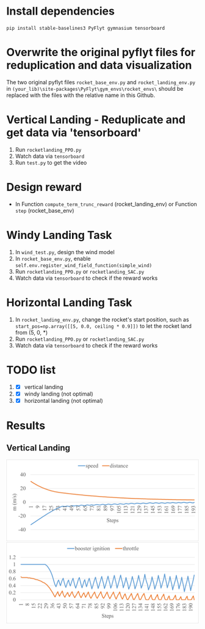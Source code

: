 # Install dependencies
    pip install stable-baselines3 PyFlyt gymnasium tensorboard
# Overwrite the original pyflyt files for reduplication and data visualization
The two original pyflyt files `rocket_base_env.py` and `rocket_landing_env.py` in `(your_lib)\site-packages\PyFlyt\gym_envs\rocket_envs\` should be replaced with the files with the relative name in this Github.
# Vertical Landing - Reduplicate and get data via 'tensorboard'
1. Run `rocketlanding_PPO.py`
2. Watch data via `tensorboard`
3. Run `test.py` to get the video
# Design reward
* In Function `compute_term_trunc_reward` (rocket_landing_env) or Function `step` (rocket_base_env)
# Windy Landing Task
1. In `wind_test.py`, design the wind model
2. In `rocket_base_env.py`, enable `self.env.register_wind_field_function(simple_wind)`
3. Run `rocketlanding_PPO.py` or `rocketlanding_SAC.py`
4. Watch data via `tensorboard` to check if the reward works
# Horizontal Landing Task
1. In `rocket_landing_env.py`, change the rocket's start position, such as `start_pos=np.array([[5, 0.0, ceiling * 0.9]])` to let the rocket land from (5, 0, *)
2. Run `rocketlanding_PPO.py` or `rocketlanding_SAC.py`
3. Watch data via `tensorboard` to check if the reward works
# TODO list
1. - [x] vertical landing 
2. - [x] windy landing (not optimal)
3. - [x] horizontal landing (not optimal)
# Results
## Vertical Landing
![speed and distance](./pic/Picture1.png)
![action: booster ignition and throttle](./pic/Picture2.png)
